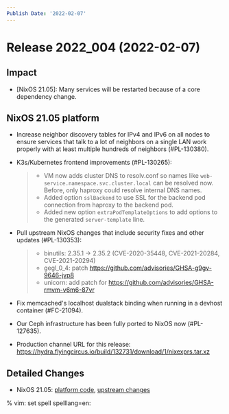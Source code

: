 ```yaml
---
Publish Date: '2022-02-07'
---
```


# Release 2022_004 (2022-02-07)

## Impact

- \[NixOS 21.05\]: Many services will be restarted because of a core dependency change.

## NixOS 21.05 platform

- Increase neighbor discovery tables for IPv4 and IPv6 on all nodes to
  ensure services that talk to a lot of neighbors on a single LAN work properly
  with at least multiple hundreds of neighbors (#PL-130380).

- K3s/Kubernetes frontend improvements (#PL-130265):

  > - VM now adds cluster DNS to resolv.conf so names like `web-service.namespace.svc.cluster.local` can be resolved now.
  >   Before, only haproxy could resolve internal DNS names.
  > - Added option `sslBackend` to use SSL for the backend pod connection from haproxy to the backend pod.
  > - Added new option `extraPodTemplateOptions` to add options to the generated `server-template` line.

- Pull upstream NixOS changes that include security fixes and other updates (#PL-130353):

  > - binutils: 2.35.1 -> 2.35.2 (CVE-2020-35448, CVE-2021-20284, CVE-2021-20294)
  > - gegl_0_4: patch <https://github.com/advisories/GHSA-g9gv-9646-jvp8>
  > - unicorn: add patch for <https://github.com/advisories/GHSA-rmvm-v6m6-87vr>

- Fix memcached's localhost dualstack binding when running in a devhost container (#FC-21094).

- Our Ceph infrastructure has been fully ported to NixOS now (#PL-127635).

- Production channel URL for this release: <https://hydra.flyingcircus.io/build/132731/download/1/nixexprs.tar.xz>

## Detailed Changes

- NixOS 21.05: [platform code](https://github.com/flyingcircusio/fc-nixos/compare/fc/r2022_003/21.05...666629818ea2e91ba64b1ce02c555ecec0252e13),
  [upstream changes](https://github.com/NixOS/nixpkgs/compare/932ec35ff8ac0fef5667ad2b0db4a009440255a9...0fd9ee1aa36ce865ad273f4f07fdc093adeb5c00)

% vim: set spell spelllang=en:
